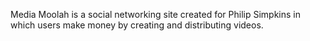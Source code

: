 Media Moolah is a social networking site created for Philip Simpkins in which users make money by creating and distributing videos.